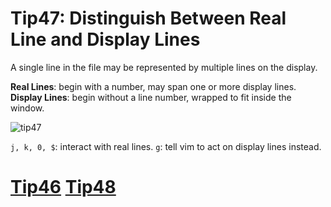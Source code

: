 # Tip47: Distinguish Between Real Line and Display Lines

A single line in the file may be represented by multiple lines on the display.

**Real Lines**: begin with a number, may span one or more display lines.
**Display Lines**: begin without a line number, wrapped to fit inside the window.

![tip47](images/tip47.png)

`j, k, 0, $`: interact with real lines.
`g`: tell vim to act on display lines instead.

# [Tip46](tip46.md) [Tip48](tip48.md)
